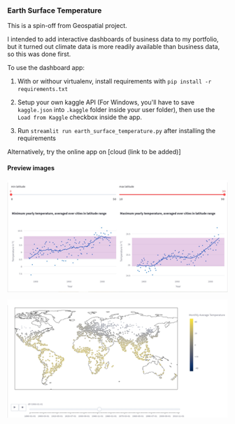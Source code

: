 ### Earth Surface Temperature

This is a spin-off from Geospatial project. 

I intended to add interactive dashboards of business data to my portfolio, but it turned out climate data is more readily available than business data, so this was done first.

To use the dashboard app:

1. With or withour virtualenv, install requirements with ```pip install -r requirements.txt```
   
2. Setup your own kaggle API (For Windows, you'll have to save ```kaggle.json``` into ```.kaggle``` folder inside your user folder), then use the ```Load from Kaggle``` checkbox inside the app.
       
3. Run ```streamlit run earth_surface_temperature.py``` after installing the requirements

Alternatively, try the online app on [cloud (link to be added)]

#### Preview images

![Min and max temperature, averaged over cities](preview_images/minmax_yearly_temperature.jpg)

![Cities temperature record on map](preview_images/cities_temperature_map.jpg)
